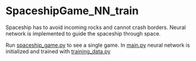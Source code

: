 # SpaceshipGame_NN_train

Spaceship has to avoid incoming rocks and cannot crash borders.
Neural network is implemented to guide the spaceship through space.

Run [spaceship_game.py](https://github.com/mattiarido/SpaceshipGame_NN__train/blob/master/spaceship_game.py) to see a single game. In [main.py](https://github.com/mattiarido/SpaceshipGame_NN__train/blob/master/main.py) neural network is initialized and trained with [training_data.py](https://github.com/mattiarido/SpaceshipGame_NN__train/blob/master/training_data.py)
